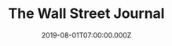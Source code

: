 ---
collection_archive: false
collection_awards: []
collection_category:
  - Tech
  - Editorial
  - Workplace
  - Science
  - Still Life + Details
  - Portraits
  - Environments
  - Reportage
  - Color
collection_content: >-
  Ever wonder about the computers which guided the Apollo moon landing 50 years
  ago today? One was unknowingly purchased in a Nasa garage sale by Texas
  resident Jimmie Loocke (purple polo.) I headed to Silicon Valley for The Wall
  Street Journal to photograph a group of amateur tech anthropologists as they
  began a two week at-home refurbishing project to get Loocke’s Apollo Guidance
  Computer (ACG) up and running.


  These moonshot machines were the world’s first general-purpose, portable,
  digital computers, the first to fly and the first on which human lives
  directly depended. If all went well, the group would run the computer programs
  that, a half-century ago, put astronauts on the moon.⁠


  Barely two dozen Apollo onboard computers remain in museums or private hands.
  According to computer historians, no one has turned one on in generations.
collection_cover: https://d1sf55qlb7p6hz.cloudfront.net/wsj-apollo-10.jpg
collection_cover_mobile: https://d1sf55qlb7p6hz.cloudfront.net/verticalcovers-20.jpg
collection_description: >-
  Ever wonder about the computers which guided the Apollo moon landing 50 years
  ago today? One was unknowingly purchased in a Nasa garage sale by Texas
  resident Jimmie Loocke (purple polo.) I headed to Silicon Valley for _The Wall
  Street Journal_ to photograph a group of amateur tech anthropologists as they
  began a two week at-home refurbishing project to get Loocke’s Apollo Guidance
  Computer (ACG) up and running.
collection_exhibition: []
collection_filter: Commissioned + Stock
collection_hidden: false
collection_meta: 'Apollo 11 50th Anniversary: Guidance Computer Rebuild'
collection_press: []
collection_preview:
  - https://d1sf55qlb7p6hz.cloudfront.net/apollo_covers-1.jpg
  - https://d1sf55qlb7p6hz.cloudfront.net/apollo_covers-4.jpg
  - https://d1sf55qlb7p6hz.cloudfront.net/apollo_covers-3.jpg
  - https://d1sf55qlb7p6hz.cloudfront.net/apollo_covers-2.jpg
cover_image: https://d1sf55qlb7p6hz.cloudfront.net/social-30.jpg
date: 2019-08-01T07:00:00.000Z 
logo: 
navigation_theme: black
page: /collections/wsj-apollo
px_extra: true
slug: wall-street-journal
theme_color: FFD765
theme_color_all_works: 6BCCFF
title: The Wall Street Journal
collection_blocks:
  - _bookshop_name: collections/media-row-start
    row_alignment: between
  - _bookshop_name: collections/media-element 
    color: F2DAF4
    image: https://d1sf55qlb7p6hz.cloudfront.net/wsj-apollo-1.jpg
    margin_left: 25
    margin_right: 0
    margin_y: 100
    width: 60
  - _bookshop_name: collections/media-row
    row_alignment: between
  - _bookshop_name: collections/media-element 
    color: D8F4F3
    image: https://d1sf55qlb7p6hz.cloudfront.net/wsj-apollo-3.jpg
    margin_left: 10
    margin_right: 0
    margin_y: 400
    width: 33
  - _bookshop_name: collections/media-element 
    color: FFEBC3
    image: https://d1sf55qlb7p6hz.cloudfront.net/wsj-apollo-2.jpg
    margin_left: 0
    margin_right: 5
    margin_y: 100
    width: 40
  - _bookshop_name: collections/media-row
    row_alignment: between
  - _bookshop_name: collections/media-element 
    color: DDD6E7
    image: https://d1sf55qlb7p6hz.cloudfront.net/wsj-apollo-4.jpg
    margin_left: 20
    margin_y: 100
    width: 40
  - _bookshop_name: collections/media-row
    row_alignment: between
  - _bookshop_name: collections/media-element 
    color: E6E9F1
    image: https://d1sf55qlb7p6hz.cloudfront.net/wsj-apollo-5.jpg
    margin_left: 0
    margin_right: 0
    margin_y: 100
    width: 40
  - _bookshop_name: collections/media-element 
    color: F2EBD8
    image: https://d1sf55qlb7p6hz.cloudfront.net/wsj-apollo-6.jpg
    margin_right: 15
    margin_y: 300
    width: 33
  - _bookshop_name: collections/media-row
    row_alignment: between
  - _bookshop_name: collections/media-element 
    color: FFE0BA
    image: https://d1sf55qlb7p6hz.cloudfront.net/wsj-apollo-7.jpg
    margin_left: 40
    margin_right: 0
    margin_y: 100
    width: 50
  - _bookshop_name: collections/media-row
    row_alignment: between
  - _bookshop_name: collections/media-element 
    color: EAECEC
    image: https://d1sf55qlb7p6hz.cloudfront.net/wsj-apollo-8.jpg
    margin_left: 5
    margin_right: 0
    margin_y: 100
    width: 60
  - _bookshop_name: collections/media-row
    row_alignment: between
  - _bookshop_name: collections/media-element 
    color: FFD195
    image: https://d1sf55qlb7p6hz.cloudfront.net/wsj-apollo-9.jpg
    margin_left: 10
    margin_y: 100
    width: 33
  - _bookshop_name: collections/media-element 
    color: F8F6EE
    image: https://d1sf55qlb7p6hz.cloudfront.net/wsj-apollo-10.jpg
    margin_left: 0
    margin_right: 5
    margin_y: 300
    width: 40
  - _bookshop_name: collections/media-row
    row_alignment: between
  - _bookshop_name: collections/media-element 
    color: efefef
    image: https://d1sf55qlb7p6hz.cloudfront.net/wsj-apollo-11.jpg
    margin_left: 35
    margin_y: 100
    width: 40
  - _bookshop_name: collections/media-row
    row_alignment: between
  - _bookshop_name: collections/media-element 
    color: E3F0E7
    image: https://d1sf55qlb7p6hz.cloudfront.net/wsj-apollo-12.jpg
    margin_left: 0
    margin_right: 0
    margin_y: 100
    width: 50
  - _bookshop_name: collections/media-element 
    color: E7EBF0
    image: https://d1sf55qlb7p6hz.cloudfront.net/wsj-apollo-13.jpg
    margin_left: 10
    margin_right: 0
    margin_y: 500
    width: 40
  - _bookshop_name: collections/media-row
    row_alignment: between
  - _bookshop_name: collections/media-element 
    color: FAF3E7
    image: https://d1sf55qlb7p6hz.cloudfront.net/wsj-apollo-14.jpg
    margin_left: 25
    margin_y: 100
    width: 60
  - _bookshop_name: collections/media-row-end
---